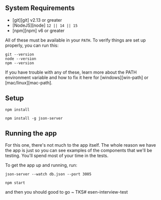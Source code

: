 ## System Requirements

- [git][git] v2.13 or greater
- [NodeJS][node] `12 || 14 || 15`
- [npm][npm] v6 or greater

All of these must be available in your `PATH`. To verify things are set up
properly, you can run this:

```shell
git --version
node --version
npm --version
```
If you have trouble with any of these, learn more about the PATH environment
variable and how to fix it here for [windows][win-path] or
[mac/linux][mac-path].

## Setup

```
npm install

npm install -g json-server
```

## Running the app

For this one, there's not much to the app itself. The whole reason we have the
app is just so you can see examples of the components that we'll be testing.
You'll spend most of your time in the tests.

To get the app up and running, run:

```shell
json-server --watch db.json --port 3005

npm start
```

and then you should good to go ~ TKS# esen-interview-test
